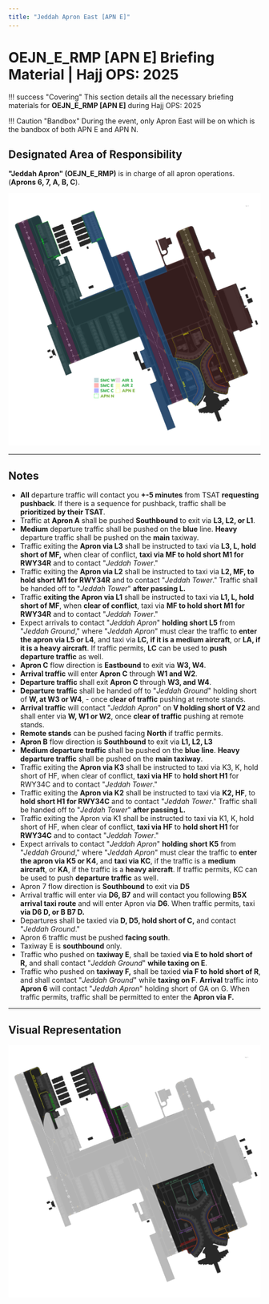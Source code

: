 ```yaml
---
title: "Jeddah Apron East [APN E]"
---
```


# OEJN_E_RMP [APN E] Briefing Material | Hajj OPS: 2025

!!! success "Covering"
    This section details all the necessary briefing materials for **OEJN_E_RMP [APN E]** during Hajj OPS: 2025

!!! Caution "Bandbox"
    During the event, only Apron East will be on which is the bandbox of both APN E and APN N. 

## Designated Area of Responsibility 
**"Jeddah Apron" (OEJN_E_RMP)** is in charge of all apron operations. (**Aprons 6, 7, A, B, C**).

![Loading](img/smc.png)

---

## Notes
- **All** departure traffic will contact you **+-5 minutes** from TSAT **requesting pushback**. If there is a sequence for pushback, traffic shall be **prioritized by their TSAT**.
- Traffic at **Apron A** shall be pushed **Southbound** to exit via **L3, L2, or L1**.
- **Medium** departure traffic shall be pushed on the **blue** line. **Heavy** departure traffic shall be pushed on the **main** taxiway.
- Traffic exiting the **Apron via L3** shall be instructed to taxi via **L3, L, hold short of MF,** when clear of conflict, **taxi via MF to hold short M1 for RWY34R** and to contact "*Jeddah Tower*."
- Traffic exiting the **Apron via L2** shall be instructed to taxi via **L2, MF, to hold short M1 for RWY34R** and to contact "*Jeddah Tower*." Traffic shall be handed off to "*Jeddah Tower*" **after passing L.**
- Traffic **exiting the Apron via L1** shall be instructed to taxi via **L1, L, hold short of MF**, when **clear of conflict**, taxi via **MF to hold short M1 for RWY34R** and to contact "*Jeddah Tower*."
- Expect arrivals to contact "*Jeddah Apron*" **holding short L5** from "*Jeddah Ground*," where "*Jeddah Apron*" must clear the traffic to **enter the apron via L5 or L4**, and taxi via **LC, if it is a medium aircraft**, or **LA, if it is a heavy aircraft**. If traffic permits, **LC** can be used to **push departure traffic** as well.
- **Apron C** flow direction is **Eastbound** to exit via **W3, W4**.
- **Arrival traffic** will enter **Apron C** through **W1 and W2**.
- **Departure traffic** shall exit **Apron C** through **W3, and W4**.
- **Departure traffic** shall be handed off to "*Jeddah Ground*" holding short of **W, at W3 or W4**, - once **clear of traffic** pushing at remote stands.
- **Arrival traffic** will contact "*Jeddah Apron*" on **V holding short of V2** and shall enter via **W, W1 or W2**, once **clear of traffic** pushing at remote stands.
- **Remote stands** can be pushed facing **North** if traffic permits.
- **Apron B** flow direction is **Southbound** to exit via **L1, L2, L3**
- **Medium departure traffic** shall be pushed on the **blue line**. **Heavy departure traffic** shall be pushed on the **main taxiway**.
- Traffic exiting the **Apron via K3** shall be instructed to taxi via K3, K, hold short of HF, when clear of conflict, **taxi via HF** to **hold short H1** for RWY34C and to contact "*Jeddah Tower*."
- Traffic exiting the **Apron via K2** shall be instructed to taxi via **K2, HF**, to **hold short H1 for RWY34C** and to contact "*Jeddah Tower*." Traffic shall be handed off to "*Jeddah Tower*" **after passing L.**
- Traffic exiting the Apron via K1 shall be instructed to taxi via K1, K, hold short of HF, when clear of conflict, **taxi via HF** to **hold short H1** for **RWY34C** and to contact "*Jeddah Tower*."
- Expect arrivals to contact "*Jeddah Apron*" **holding short K5** from "*Jeddah Ground*," where "*Jeddah Apron*" must clear the traffic to **enter the apron via K5 or K4**, and **taxi via KC**, if the traffic is a **medium aircraft**, or **KA**, if the traffic is a **heavy aircraft**. If traffic permits, KC can be used to push **departure traffic** as well.
- Apron 7 flow direction is **Southbound** to exit via **D5**
- Arrival traffic will enter via **D6, B7** and will contact you following **B5X arrival taxi route** and will enter Apron via **D6**. When traffic permits, taxi **via D6 D, or B B7 D.**
- Departures shall be taxied via **D, D5, hold short of C,** and contact "*Jeddah Ground*."
- Apron 6 traffic must be pushed **facing south**.
- Taxiway E is **southbound** only.
- Traffic who pushed on **taxiway E**, shall be taxied **via E to hold short of R,** and shall contact "*Jeddah Ground*" **while taxing on E**.
- Traffic who pushed on **taxiway F,** shall be taxied **via F to hold short of R**, and shall contact "*Jeddah Ground*" while **taxing on F**.
**Arrival** traffic into **Apron 6** will contact "*Jeddah Apron*" holding short of GA on G. When traffic permits, traffic shall be permitted to enter the **Apron via F.**

---

## Visual Representation

![Loading](img/apn.png)